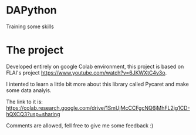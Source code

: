 # DAPython
Training some skills

# The project
Developed entirely on google Colab environment, this project is based on FLAI's project https://www.youtube.com/watch?v=6JKWXtC4v3o.

I intented to learn a little bit more about this library called Pycaret and make some data analyis.

The link to it is: https://colab.research.google.com/drive/1SmUjMcCCFgcNQ6jMhFL2ig1CD-hQXCQ3?usp=sharing

Comments are allowed, fell free to give me some feedback :)
